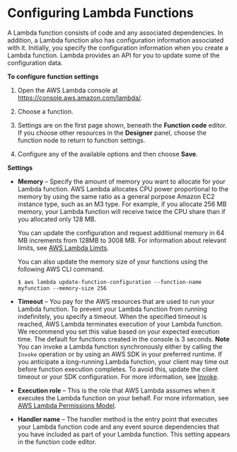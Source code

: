 # Configuring Lambda Functions<a name="resource-model"></a>

A Lambda function consists of code and any associated dependencies\. In addition, a Lambda function also has configuration information associated with it\. Initially, you specify the configuration information when you create a Lambda function\. Lambda provides an API for you to update some of the configuration data\.

**To configure function settings**

1. Open the AWS Lambda console at [https://console\.aws\.amazon\.com/lambda/](https://console.aws.amazon.com/lambda/)\.

1. Choose a function\.

1. Settings are on the first page shown, beneath the **Function code** editor\. If you choose other resources in the **Designer** panel, choose the function node to return to function settings\.

1. Configure any of the available options and then choose **Save**\.

**Settings**
+ **Memory** – Specify the amount of memory you want to allocate for your Lambda function\. AWS Lambda allocates CPU power proportional to the memory by using the same ratio as a general purpose Amazon EC2 instance type, such as an M3 type\. For example, if you allocate 256 MB memory, your Lambda function will receive twice the CPU share than if you allocated only 128 MB\. 

  You can update the configuration and request additional memory in 64 MB increments from 128MB to 3008 MB\. For information about relevant limits, see [AWS Lambda Limits](limits.md)\.

  You can also update the memory size of your functions using the following AWS CLI command\.

  ```
  $ aws lambda update-function-configuration --function-name myfunction --memory-size 256
  ```
+ **Timeout** – You pay for the AWS resources that are used to run your Lambda function\. To prevent your Lambda function from running indefinitely, you specify a timeout\. When the specified timeout is reached, AWS Lambda terminates execution of your Lambda function\. We recommend you set this value based on your expected execution time\. The default for functions created in the console is 3 seconds\.
**Note**  
You can invoke a Lambda function synchronously either by calling the `Invoke` operation or by using an AWS SDK in your preferred runtime\. If you anticipate a long\-running Lambda function, your client may time out before function execution completes\. To avoid this, update the client timeout or your SDK configuration\. For more information, see [Invoke](API_Invoke.md)\. 
+ **Execution role** – This is the role that AWS Lambda assumes when it executes the Lambda function on your behalf\. For more information, see [AWS Lambda Permissions Model](intro-permission-model.md)\.
+ **Handler name** – The handler method is the entry point that executes your Lambda function code and any event source dependencies that you have included as part of your Lambda function\. This setting appears in the function code editor\.